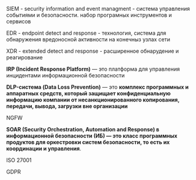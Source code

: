 SIEM - security  information and event  managment - система управления событиями и безопасности. набор програмных инструментов и сервисов 

EDR - endpoint detect and response - технология, система для обнаружения вредоносной активности на конечныз узлах сети

XDR - extended detect and response -  расширенное обнарудение и реагирование 

**IRP (Incident Response Platform)** — это платформа для управления инцидентами информационной безопасности

**DLP-система (Data Loss Prevention)** — это **комплекс программных и аппаратных средств, который защищает конфиденциальную информацию компании от несанкционированного копирования, передачи, вывода, загрузки вне организации**

NGFW 

**SOAR (Security Orchestration, Automation and Response) в информационной безопасности (ИБ) — это класс программных продуктов для оркестровки систем безопасности, то есть их координации и управления**.

ISO 27001

GDPR

